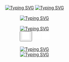 <div align="center">
  <a href="https://git.io/typing-svg"><img src="https://readme-typing-svg.demolab.com?font=Fira+Code&duration=2000&color=FFFFFF&background=0D1117&center=true&vCenter=true&random=true&width=125&height=25&lines=Eae!;Hello!;%E3%81%8A%E3%81%AF%E3%82%88%E3%81%86+%EF%BC%81" alt="Typing SVG" /></a>
  <a href="https://git.io/typing-svg"><img src="https://readme-typing-svg.demolab.com?font=Fira+Code&duration=1&color=FFFFFF&background=0D1117&center=true&vCenter=true&repeat=false&height=25&lines=I'm+H%C3%A9litto+Souza+Ferreira" alt="Typing SVG" /></a>
</div>

<br />

<div align="center">
  <a href="https://git.io/typing-svg">
    <img src="https://readme-typing-svg.demolab.com?font=Fira+Code&size=18&duration=1&color=FFFFFF&background=0D1117&center=true&vCenter=true&repeat=false&width=500&height=25&lines=Some+things+I'm+currently+using!" alt="Typing SVG" />
  </a>
</div>

<br />

<div align="center">
  <a href="https://git.io/typing-svg">
    <img src="https://readme-typing-svg.demolab.com?font=Fira+Code&size=18&duration=1&color=FFFFFF&background=0D1117&center=true&vCenter=true&repeat=false&width=500&height=25&lines=Contact+me!" alt="Typing SVG" />
  </a>
</div>
<div align="center">
  <button type="button" href="https://steamcommunity.com/id/__oie__/">
    <img src="https://raw.githubusercontent.com/0xBlooD/0xBlooD/master/assets/steam.svg" width="24" height="24" alt="Steam" />
  </button>
  <img src="https://raw.githubusercontent.com/0xBlooD/0xBlooD/master/assets/linkedin.svg" width="24" height="24" alt="LinkedIn" />
  <img src="https://raw.githubusercontent.com/0xBlooD/0xBlooD/master/assets/email.svg" width="24" height="24" alt="E-Mail" />
</div>

<br />

<div align="center">
  <a href="https://git.io/typing-svg">
    <img src="https://readme-typing-svg.demolab.com?font=Fira+Code&size=18&duration=1&color=FFFFFF&background=0D1117&center=true&vCenter=true&repeat=false&width=500&height=25&lines=A+4Fun+game!" alt="Typing SVG" />
  </a>
</div>
<div align="center">
  <a href="https://git.io/typing-svg"><img src="https://readme-typing-svg.demolab.com?font=Fira+Code&weight=100&size=16&duration=1&color=0D1117&background=FFFFFF&center=true&vCenter=true&repeat=false&width=500&height=25&lines=I+hope+you+enjoy+it!" alt="Typing SVG" />
  </a>
</div>
